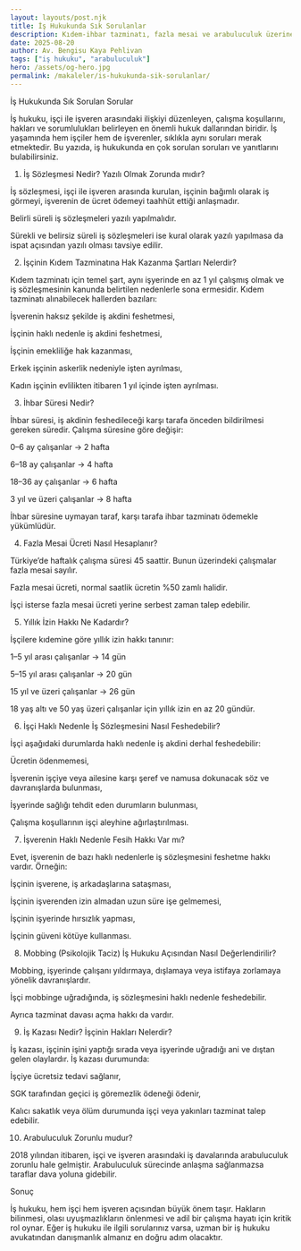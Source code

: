 ```yaml
---
layout: layouts/post.njk
title: İş Hukukunda Sık Sorulanlar
description: Kıdem-ihbar tazminatı, fazla mesai ve arabuluculuk üzerine kısa rehber.
date: 2025-08-20
author: Av. Bengisu Kaya Pehlivan
tags: ["iş hukuku", "arabuluculuk"]
hero: /assets/og-hero.jpg
permalink: /makaleler/is-hukukunda-sik-sorulanlar/
---
```


İş Hukukunda Sık Sorulan Sorular

İş hukuku, işçi ile işveren arasındaki ilişkiyi düzenleyen, çalışma koşullarını, hakları ve sorumlulukları belirleyen en önemli hukuk dallarından biridir. İş yaşamında hem işçiler hem de işverenler, sıklıkla aynı soruları merak etmektedir. Bu yazıda, iş hukukunda en çok sorulan soruları ve yanıtlarını bulabilirsiniz.

1. İş Sözleşmesi Nedir? Yazılı Olmak Zorunda mıdır?

İş sözleşmesi, işçi ile işveren arasında kurulan, işçinin bağımlı olarak iş görmeyi, işverenin de ücret ödemeyi taahhüt ettiği anlaşmadır.

Belirli süreli iş sözleşmeleri yazılı yapılmalıdır.

Sürekli ve belirsiz süreli iş sözleşmeleri ise kural olarak yazılı yapılmasa da ispat açısından yazılı olması tavsiye edilir.

2. İşçinin Kıdem Tazminatına Hak Kazanma Şartları Nelerdir?

Kıdem tazminatı için temel şart, aynı işyerinde en az 1 yıl çalışmış olmak ve iş sözleşmesinin kanunda belirtilen nedenlerle sona ermesidir.
Kıdem tazminatı alınabilecek hallerden bazıları:

İşverenin haksız şekilde iş akdini feshetmesi,

İşçinin haklı nedenle iş akdini feshetmesi,

İşçinin emekliliğe hak kazanması,

Erkek işçinin askerlik nedeniyle işten ayrılması,

Kadın işçinin evlilikten itibaren 1 yıl içinde işten ayrılması.

3. İhbar Süresi Nedir?

İhbar süresi, iş akdinin feshedileceği karşı tarafa önceden bildirilmesi gereken süredir. Çalışma süresine göre değişir:

0–6 ay çalışanlar → 2 hafta

6–18 ay çalışanlar → 4 hafta

18–36 ay çalışanlar → 6 hafta

3 yıl ve üzeri çalışanlar → 8 hafta

İhbar süresine uymayan taraf, karşı tarafa ihbar tazminatı ödemekle yükümlüdür.

4. Fazla Mesai Ücreti Nasıl Hesaplanır?

Türkiye’de haftalık çalışma süresi 45 saattir. Bunun üzerindeki çalışmalar fazla mesai sayılır.

Fazla mesai ücreti, normal saatlik ücretin %50 zamlı halidir.

İşçi isterse fazla mesai ücreti yerine serbest zaman talep edebilir.

5. Yıllık İzin Hakkı Ne Kadardır?

İşçilere kıdemine göre yıllık izin hakkı tanınır:

1–5 yıl arası çalışanlar → 14 gün

5–15 yıl arası çalışanlar → 20 gün

15 yıl ve üzeri çalışanlar → 26 gün

18 yaş altı ve 50 yaş üzeri çalışanlar için yıllık izin en az 20 gündür.

6. İşçi Haklı Nedenle İş Sözleşmesini Nasıl Feshedebilir?

İşçi aşağıdaki durumlarda haklı nedenle iş akdini derhal feshedebilir:

Ücretin ödenmemesi,

İşverenin işçiye veya ailesine karşı şeref ve namusa dokunacak söz ve davranışlarda bulunması,

İşyerinde sağlığı tehdit eden durumların bulunması,

Çalışma koşullarının işçi aleyhine ağırlaştırılması.

7. İşverenin Haklı Nedenle Fesih Hakkı Var mı?

Evet, işverenin de bazı haklı nedenlerle iş sözleşmesini feshetme hakkı vardır. Örneğin:

İşçinin işverene, iş arkadaşlarına sataşması,

İşçinin işverenden izin almadan uzun süre işe gelmemesi,

İşçinin işyerinde hırsızlık yapması,

İşçinin güveni kötüye kullanması.

8. Mobbing (Psikolojik Taciz) İş Hukuku Açısından Nasıl Değerlendirilir?

Mobbing, işyerinde çalışanı yıldırmaya, dışlamaya veya istifaya zorlamaya yönelik davranışlardır.

İşçi mobbinge uğradığında, iş sözleşmesini haklı nedenle feshedebilir.

Ayrıca tazminat davası açma hakkı da vardır.

9. İş Kazası Nedir? İşçinin Hakları Nelerdir?

İş kazası, işçinin işini yaptığı sırada veya işyerinde uğradığı ani ve dıştan gelen olaylardır.
İş kazası durumunda:

İşçiye ücretsiz tedavi sağlanır,

SGK tarafından geçici iş göremezlik ödeneği ödenir,

Kalıcı sakatlık veya ölüm durumunda işçi veya yakınları tazminat talep edebilir.

10. Arabuluculuk Zorunlu mudur?

2018 yılından itibaren, işçi ve işveren arasındaki iş davalarında arabuluculuk zorunlu hale gelmiştir.
Arabuluculuk sürecinde anlaşma sağlanmazsa taraflar dava yoluna gidebilir.

Sonuç

İş hukuku, hem işçi hem işveren açısından büyük önem taşır. Hakların bilinmesi, olası uyuşmazlıkların önlenmesi ve adil bir çalışma hayatı için kritik rol oynar.
Eğer iş hukuku ile ilgili sorularınız varsa, uzman bir iş hukuku avukatından danışmanlık almanız en doğru adım olacaktır.
